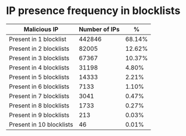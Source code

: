 # IP presence frequency in blocklists
| Malicious IP | Number of IPs | % |
|----|----|----|
| Present in 1 blocklist | 442846 | 68.14% |
| Present in 2 blocklists | 82005 | 12.62% |
| Present in 3 blocklists | 67367 | 10.37% |
| Present in 4 blocklists | 31198 | 4.80% |
| Present in 5 blocklists | 14333 | 2.21% |
| Present in 6 blocklists | 7133 | 1.10% |
| Present in 7 blocklists | 3041 | 0.47% |
| Present in 8 blocklists | 1733 | 0.27% |
| Present in 9 blocklists | 213 | 0.03% |
| Present in 10 blocklists | 46 | 0.01% |
